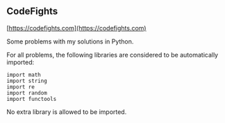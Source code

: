 ## CodeFights

[https://codefights.com](https://codefights.com)

Some problems with my solutions in Python.


For all problems, the following libraries are considered to be automatically imported:
```
import math
import string
import re
import random
import functools
```
No extra library is allowed to be imported.
